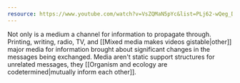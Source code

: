 ```yaml
---
resource: https://www.youtube.com/watch?v=VsZQMaN5pYc&list=PLj62-wQeg_Dgbh8DOYMhYQ5yZi7Q_HwTN&index=12
---
```


Not only is a medium a channel for information to propagate through. Printing, writing, radio, TV, and [[Mixed media makes videos gistable|other]] major media for information brought about significant changes in the messages being exchanged. Media aren't static support structures for unrelated messages, they [[Organism and ecology are codetermined|mutually inform each other]]. 